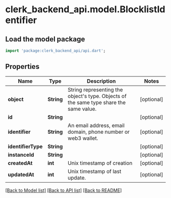 # clerk_backend_api.model.BlocklistIdentifier

## Load the model package
```dart
import 'package:clerk_backend_api/api.dart';
```

## Properties
Name | Type | Description | Notes
------------ | ------------- | ------------- | -------------
**object** | **String** | String representing the object's type. Objects of the same type share the same value.  | [optional] 
**id** | **String** |  | [optional] 
**identifier** | **String** | An email address, email domain, phone number or web3 wallet.  | [optional] 
**identifierType** | **String** |  | [optional] 
**instanceId** | **String** |  | [optional] 
**createdAt** | **int** | Unix timestamp of creation  | [optional] 
**updatedAt** | **int** | Unix timestamp of last update.  | [optional] 

[[Back to Model list]](../README.md#documentation-for-models) [[Back to API list]](../README.md#documentation-for-api-endpoints) [[Back to README]](../README.md)


